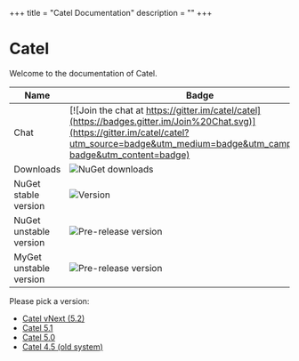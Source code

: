 +++
title = "Catel Documentation" 
description = ""
+++

# Catel

Welcome to the documentation of Catel.

Name|Badge
---|---
Chat|[![Join the chat at https://gitter.im/catel/catel](https://badges.gitter.im/Join%20Chat.svg)](https://gitter.im/catel/catel?utm_source=badge&utm_medium=badge&utm_campaign=pr-badge&utm_content=badge)
Downloads|![NuGet downloads](https://img.shields.io/nuget/dt/catel.core.svg)
NuGet stable version|![Version](https://img.shields.io/nuget/v/catel.core.svg)
NuGet unstable version|![Pre-release version](https://img.shields.io/nuget/vpre/catel.core.svg)
MyGet unstable version|![Pre-release version](https://img.shields.io/myget/catel/vpre/catel.core.svg)

Please pick a version:

- [Catel vNext (5.2)](/vnext/)
- [Catel 5.1](/5.1/)
- [Catel 5.0](/5.0/)
- [Catel 4.5 (old system)](https://catelproject.atlassian.net/wiki/display/CTL45)